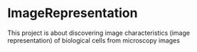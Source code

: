 ImageRepresentation
===================

This project is about discovering image characteristics (image representation) of biological cells from microscopy images
